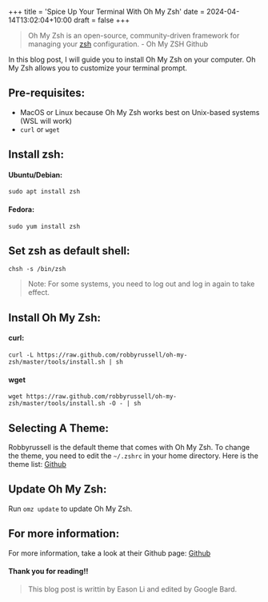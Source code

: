 +++
title = 'Spice Up Your Terminal With Oh My Zsh'
date = 2024-04-14T13:02:04+10:00
draft = false
+++

> Oh My Zsh is an open-source, community-driven framework for managing your [zsh](https://www.zsh.org/) configuration. - Oh My ZSH Github

In this blog post, I will guide you to install Oh My Zsh on your computer. Oh My Zsh allows you to customize your terminal prompt.

## Pre-requisites:

- MacOS or Linux because Oh My Zsh works best on Unix-based systems (WSL will work)
- `curl` or `wget`

## Install zsh:

#### Ubuntu/Debian:

```shell
sudo apt install zsh
```

#### Fedora:

```shell
sudo yum install zsh
```

## Set zsh as default shell:

```shell
chsh -s /bin/zsh
```

> Note: For some systems, you need to log out and log in again to take effect.

## Install Oh My Zsh:

#### curl:

```shell
curl -L https://raw.github.com/robbyrussell/oh-my-zsh/master/tools/install.sh | sh
```

#### wget

```shell
wget https://raw.github.com/robbyrussell/oh-my-zsh/master/tools/install.sh -O - | sh
```

## Selecting A Theme:

Robbyrussell is the default theme that comes with Oh My Zsh. To change the theme, you need to edit the `~/.zshrc` in your home directory. Here is the theme list: [Github](https://github.com/ohmyzsh/ohmyzsh/wiki/Themes)

## Update Oh My Zsh:

Run `omz update` to update Oh My Zsh.

## For more information:

For more information, take a look at their Github page: [Github](https://github.com/ohmyzsh/ohmyzsh)

#### Thank you for reading!!

> This blog post is writtin by Eason Li and edited by Google Bard.

